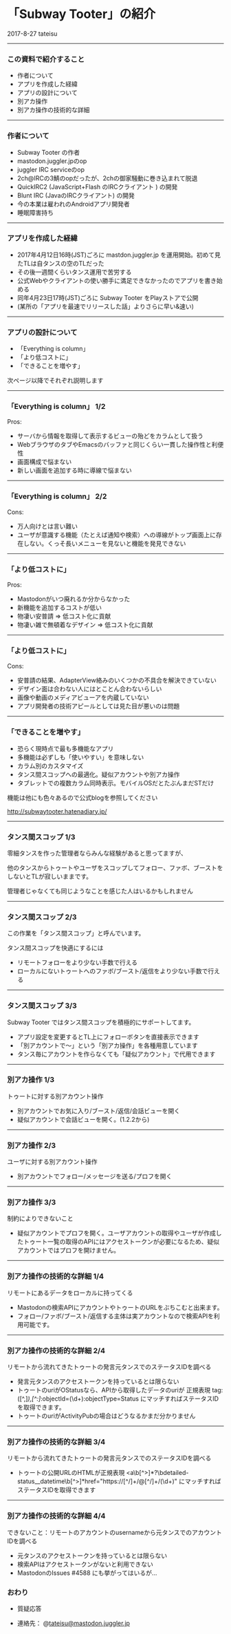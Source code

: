 # 「Subway Tooter」の紹介

2017-8-27 tateisu

---
### この資料で紹介すること
- 作者について
- アプリを作成した経緯
- アプリの設計について
- 別アカ操作
- 別アカ操作の技術的な詳細

---
### 作者について

- Subway Tooter の作者
- mastodon.juggler.jpのop
- juggler IRC serviceのop
- 2ch@IRCの3鯖のopだったが、2chの御家騒動に巻き込まれて脱退
- QuickIRC2 (JavaScript+Flash のIRCクライアント ) の開発
- Blunt IRC (JavaのIRCクライアント) の開発
- 今の本業は雇われのAndroidアプリ開発者
- 睡眠障害持ち

---
### アプリを作成した経緯

- 2017年4月12日16時(JST)ごろに mastdon.juggler.jp を運用開始。初めて見たTLは自タンスの空のTLだった
- その後一週間くらいタンス運用で苦労する
- 公式Webやクライアントの使い勝手に満足できなかったのでアプリを書き始める
- 同年4月23日17時(JST)ごろに Subway Tooter をPlayストアで公開
- (某所の「アプリを最速でリリースした話」よりさらに早い&速い)

---
### アプリの設計について
- 「Everything is column」
- 「より低コストに」
- 「できることを増やす」

次ページ以降でそれぞれ説明します

---
### 「Everything is column」 1/2

Pros:
- サーバから情報を取得して表示するビューの殆どをカラムとして扱う
- WebブラウザのタブやEmacsのバッファと同じくらい一貫した操作性と利便性
- 画面構成で悩まない
- 新しい画面を追加する時に導線で悩まない

---
### 「Everything is column」 2/2

Cons:
- 万人向けとは言い難い
- ユーザが意識する機能（たとえば通知や検索）への導線がトップ画面上に存在しない。くっそ長いメニューを見ないと機能を発見できない

---
### 「より低コストに」

Pros:
- Mastodonがいつ廃れるか分からなかった
- 新機能を追加するコストが低い
- 物凄い安普請 => 低コスト化に貢献
- 物凄い雑で無頓着なデザイン => 低コスト化に貢献

---
### 「より低コストに」

Cons:
- 安普請の結果、AdapterView絡みのいくつかの不具合を解決できていない
- デザイン面は合わない人にはとことん合わないらしい
- 画像や動画のメディアビューアを内蔵していない
- アプリ開発者の技術アピールとしては見た目が悪いのは問題

---
### 「できることを増やす」

- 恐らく現時点で最も多機能なアプリ
- 多機能は必ずしも「使いやすい」を意味しない
- カラム別のカスタマイズ
- タンス間スコップへの最適化。疑似アカウントや別アカ操作
- タブレットでの複数カラム同時表示。モバイルOSだとたぶんまだSTだけ

機能は他にも色々あるので公式blogを参照してください

http://subwaytooter.hatenadiary.jp/

---
### タンス間スコップ 1/3

零細タンスを作った管理者ならみんな経験があると思ってますが、

他のタンスからトゥートやユーザをスコップしてフォロー、ファボ、ブーストをしないとTLが寂しいままです。

管理者じゃなくても同じようなことを感じた人はいるかもしれません

---
### タンス間スコップ 2/3

この作業を「タンス間スコップ」と呼んでいます。

タンス間スコップを快適にするには

- リモートフォローをより少ない手数で行える
- ローカルにないトゥートへのファボ/ブースト/返信をより少ない手数で行える

---
### タンス間スコップ 3/3

Subway Tooter ではタンス間スコップを積極的にサポートしてます。

- アプリ設定を変更するとTL上にフォローボタンを直接表示できます
- 「別アカウントで～」という「別アカ操作」を各種用意しています
- タンス毎にアカウントを作らなくても「疑似アカウント」で代用できます

---
### 別アカ操作 1/3

トゥートに対する別アカウント操作
- 別アカウントでお気に入り/ブースト/返信/会話ビューを開く
- 疑似アカウントで会話ビューを開く。(1.2.2から)

---
### 別アカ操作 2/3

ユーザに対する別アカウント操作
- 別アカウントでフォロー/メッセージを送る/プロフを開く

---
### 別アカ操作 3/3

制約によりできないこと
- 疑似アカウントでプロフを開く。ユーザアカウントの取得やユーザが作成したトゥート一覧の取得のAPIにはアクセストークンが必要になるため、疑似アカウントではプロフを開けません。

---
### 別アカ操作の技術的な詳細 1/4

リモートにあるデータをローカルに持ってくる
- Mastodonの検索APIにアカウントやトゥートのURLをぶちこむと出来ます。
- フォロー/ファボ/ブースト/返信する主体は実アカウントなので検索APIを利用可能です。

---
### 別アカ操作の技術的な詳細 2/4

リモートから流れてきたトゥートの発言元タンスでのステータスIDを調べる
- 発言元タンスのアクセストークンを持っているとは限らない
- トゥートのuriがOStatusなら、APIから取得したデータのuriが 正規表現 tag:([^,]*),[^:]*:objectId=(\d+):objectType=Status にマッチすればステータスIDを取得できます。
- トゥートのuriがActivityPubの場合はどうなるかまだ分かりません

---
### 別アカ操作の技術的な詳細 3/4
リモートから流れてきたトゥートの発言元タンスでのステータスIDを調べる
- トゥートの公開URLのHTMLが正規表現 <a\b[^>]*?\bdetailed-status__datetime\b[^>]*href=\"https://[^/]+/@[^/]+/(\d+)\" にマッチすればステータスIDを取得できます

---
### 別アカ操作の技術的な詳細 4/4

できないこと：リモートのアカウントのusernameから元タンスでのアカウントIDを調べる
- 元タンスのアクセストークンを持っているとは限らない
- 検索APIはアクセストークンがないと利用できない
- MastodonのIssues #4588 にも挙がってはいるが…

### おわり

- 質疑応答

- 連絡先： @tateisu@mastodon.juggler.jp

